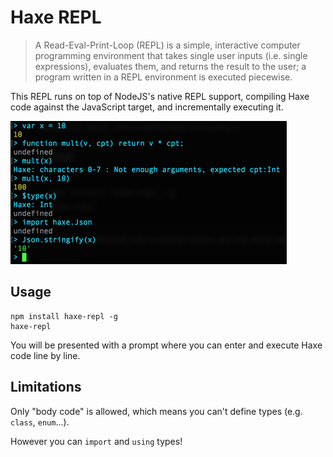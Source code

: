 # Haxe REPL

> A Read-Eval-Print-Loop (REPL) is a simple, interactive computer programming environment
> that takes single user inputs (i.e. single expressions), evaluates them, and returns
> the result to the user; a program written in a REPL environment is executed piecewise.

This REPL runs on top of NodeJS's native REPL support, compiling Haxe code against
the JavaScript target, and incrementally executing it.

![Haxe REPL](haxe-repl.png)

## Usage

    npm install haxe-repl -g
    haxe-repl

You will be presented with a prompt where you can enter and execute Haxe code line by line.

## Limitations

Only "body code" is allowed, which means you can't define types (e.g. `class`, `enum`...).

However you can `import` and `using` types!
